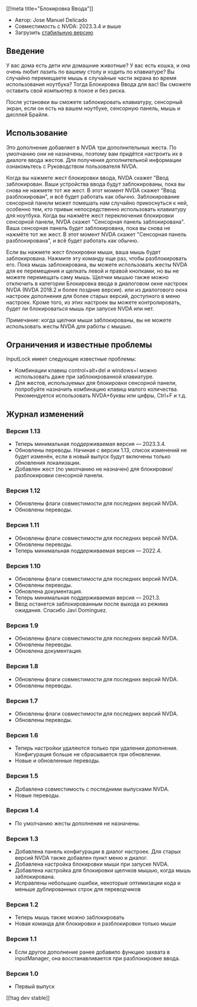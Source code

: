 [[!meta title="Блокировка Ввода"]]

* Автор: Jose Manuel Delicado
* Совместимость с NVDA: 2023.3.4 и выше
* Загрузить [стабильную версию][1]

## Введение

У вас дома есть дети или домашние животные? У вас есть кошка, и она очень любит лазить по вашему столу и ходить по клавиатуре? Вы случайно перемещаете мышь в случайные части экрана во время использования ноутбука? Тогда Блокировка Ввода для вас! Вы сможете оставить свой компьютер в покое и без риска.

После установки вы сможете заблокировать клавиатуру, сенсорный экран, если он есть на вашем ноутбуке, сенсорную панель, мышь и дисплей Брайля.

## Использование

Это дополнение добавляет в NVDA три дополнительных жеста. По умолчанию они не назначены, поэтому вам придётся настроить их в диалоге ввода жестов. Для получения дополнительной информации ознакомьтесь с Руководством пользователя NVDA.

Когда вы нажмете жест блокировки ввода, NVDA скажет "Ввод заблокирован. Ваши устройства ввода будут заблокированы, пока вы снова не нажмете тот же жест. В этот момент NVDA скажет "Ввод разблокирован", и всё будет работать как обычно.
Заблокирование сенсорной панели может помешать нам случайно прикоснуться к ней, особенно тем, кто привык непосредственно использовать клавиатуру для ноутбука. Когда вы нажмёте жест переключения блокировки сенсорной панели, NVDA скажет "Сенсорная панель заблокирована". Ваша сенсорная панель будет заблокирована, пока вы снова не нажмёте тот же жест. В этот момент NVDA скажет "Сенсорная панель разблокирована", и всё будет работать как обычно.

Если вы нажмете жест блокировки мыши, ваша мышь будет заблокирована. Нажмите эту команду еще раз, чтобы разблокировать его. Пока мышь заблокирована, вы можете использовать жесты NVDA для ее перемещения и щелкать левой и правой кнопками, но вы не можете перемещать саму мышь. Щелчки мышью также можно отключить в категории Блокировка ввода в диалоговом окне настроек NVDA (NVDA 2018.2 и более поздние версии). или из диалогового окна настроек дополнения для более старых версий, доступного в меню настроек. Кроме того, из этих настроек вы можете контролировать, будет ли блокироваться мышь при запуске NVDA или нет.

Примечание: когда щелчки мыши заблокированы, вы не можете использовать жесты NVDA для работы с мышью.

## Ограничения и известные проблемы

InputLock имеет следующие известные проблемы:

* Комбинации клавиш control+alt+del и windows+l можно использовать даже при заблокированной клавиатуре.
* Для жестов, используемых для блокировки сенсорной панели, попробуйте назначить комбинацию клавиш малого количества. Рекомендуется использовать NVDA+буквы или цифры, Ctrl+F и т.д.

## Журнал изменений

### Версия 1.13

* Теперь минимальная поддерживаемая версия — 2023.3.4.
* Обновлены переводы. Начиная с версии 1.13, список изменений не будет изменён, если в новый выпуск будут включены только обновления локализации.
* Добавлен жест (по умолчанию не назначен) для блокировки/разблокировки сенсорной панели.

### Версия 1.12

* Обновлены флаги совместимости для последних версий NVDA.
* Обновлены переводы.

### Версия 1.11

* Обновлены флаги совместимости для последних версий NVDA.
* Обновлены переводы.
* Теперь минимальная поддерживаемая версия — 2022.4.

### Версия 1.10

* Обновлены флаги совместимости для последних версий NVDA.
* Обновлены переводы.
* Обновлена ​​документация.
* Теперь минимальная поддерживаемая версия — 2021.3.
* Ввод останется заблокированным после выхода из режима ожидания. Спасибо Javi Dominguez.

### Версия 1.9

* Обновлены флаги совместимости для последних версий NVDA.
* Обновлены переводы.
* Обновлена ​​документация.

### Версия 1.8

* Обновлены флаги совместимости для последних версий NVDA.
* Обновлены переводы.

### Версия 1.7

* Обновлены флаги совместимости для последних версий NVDA.
* Обновлены переводы.

### Версия 1.6

* Теперь настройки удаляются только при удалении дополнения. Конфигурация больше не сбрасывается при обновлении.
* Новые и обновленные переводы.

### Версия 1.5

* Добавлена совместимость с последними выпусками NVDA.
* Новые переводы.

### Версия 1.4

* По умолчанию жесты дополнения не назначены.

### Версия 1.3

* Добавлена панель конфигурации в диалог настроек. Для старых версий NVDA также добавлен пункт меню и диалог.
* Добавлена настройка блокировки мыши при запуске NVDA.
* Добавлена настройка для блокировки щелчков мышью, когда мышь заблокирована.
* Исправлены небольшие ошибки, некоторые оптимизации кода и меньше дублированных строк для переводчиков

### Версия 1.2

* Теперь мышь также можно заблокировать
* Новая команда для блокировки и разблокировки только мыши

### Версия 1.1

* Если другое дополнение ранее добавило функцию захвата в inputManager, она восстанавливается при разблокировке ввода.

### Версия 1.0

* Первый выпуск

[[!tag dev stable]]

[1]: https://www.nvaccess.org/addonStore/legacy?file=inputLock
